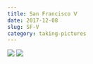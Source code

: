 ```yaml
---
title: San Francisco Ⅴ
date: 2017-12-08
slug: SF-V
category: taking-pictures
---
```


<div class="gallery">
    <img src="/photos/sf/009.jpg" />
    <img src="/photos/sf/010.jpg" />
</div>
